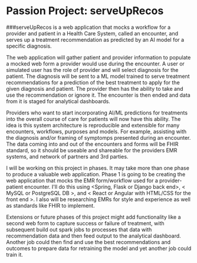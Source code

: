 # Passion Project: serveUpRecos

###serveUpRecos is a web application that mocks a workflow for a provider and patient in a Health Care System, called an encounter, and serves up a treatment recommendation as predicted by an AI model for a specific diagnosis.  

The web application will gather patient and provider information to populate a mocked web form a provider would use during the encounter.  A user or simulated user has the role of provider and will select diagnosis for the patient.  The diagnosis will be sent to a ML model trained to serve treatment recommendations for a prediction of the best treatment to apply for the given diagnosis and patient.  The provider then has the ability to take and use the recommendation or ignore it.  The encounter is then ended and data from it is staged for analytical dashboards.

Providers who want to start incorporating AI/ML predictions for treatments into the overall course of care for patients will now have this ability.  The idea is this system architecture is reproducible and extensible for many encounters, workflows, purposes and models.  For example, assisting with the diagnosis and/or framing of symptomps presented during an encounter. The data coming into and out of the encounters and forms will be FHIR standard, so it should be useable and shareable for the providers EMR systems, and network of partners and 3rd parties.

I will be working on this project in phases.  It may take more than one phase to produce a valuable web application.  Phase 1 is going to be creating the web application that mocks the EMR form/workflow used for a provider-patient encounter.  I'll do this using <Spring, Flask or Django back end>, < MySQL or PostgreSQL DB >, and < React or Angular with HTML/CSS for the front end >.  I also will be researching EMRs for style and experience as well as standards like FHIR to implement.  

Extensions or future phases of this project might add functionality like a second web form to capture success or failure of treatment, with subsequent build out spark jobs to processes that data with recommendation data and then feed output to the analytical dashboard.  Another job could then find and use the best recommendations and outcomes to prepare data for retraining the model and yet another job could train it.
